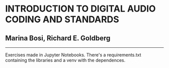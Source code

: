  # INTRODUCTION TO DIGITAL AUDIO CODING AND STANDARDS
## Marina Bosi, Richard E. Goldberg
___
Exercises made in Jupyter Notebooks. There's a requirements.txt containing the libraries and a venv with the dependences.
